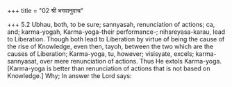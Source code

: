 +++
title = "02 श्री भगवानुवाच"

+++
5.2 Ubhau, both, to be sure; sannyasah, renunciation of actions; ca,
and; karma-yogah, Karma-yoga-their performance-; nihsreyasa-karau, lead
to Liberation. Though both lead to Liberation by virtue of being the
cause of the rise of Knowledge, even then, tayoh, between the two which
are the causes of Liberation; Karma-yoga, tu, however; visisyate,
excels; karma-sannyasat, over mere renunciation of actions. Thus He
extols Karma-yoga. \[Karma-yoga is better than renunciation of actions
that is not based on Knowledge.\] Why; In answer the Lord says:
